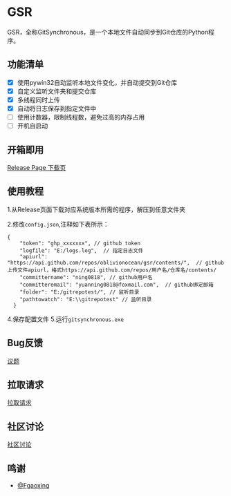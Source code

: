 # GSR
GSR，全称GitSynchronous，是一个本地文件自动同步到Git仓库的Python程序。

## 功能清单
- [x] 使用pywin32自动监听本地文件变化，并自动提交到Git仓库
- [x] 自定义监听文件夹和提交仓库
- [x] 多线程同时上传
- [x] 自动将日志保存到指定文件中
- [ ] 使用计数器，限制线程数，避免过高的内存占用
- [ ] 开机自启动

## 开箱即用
[Release Page 下载页](https://github.com/ning0818/GSR/releases)

## 使用教程
1.从Release页面下载对应系统版本所需的程序，解压到任意文件夹

2.修改`config.json`,注释如下表所示：
```
{  
    "token": "ghp_xxxxxxx", // github token
    "logfile": "E:/logs.log",  // 指定日志文件
    "apiurl": "https://api.github.com/repos/oblivionocean/gsr/contents/",  // github上传文件apiurl，格式https://api.github.com/repos/用户名/仓库名/contents/
    "committername": "ning0818", // github用户名
    "committeremail": "yuanning0818@foxmail.com",  // github绑定邮箱
    "folder": "E:/gitrepotest/", // 监听目录
    "pathtowatch": "E:\\gitrepotest" // 监听目录
  }
```
4.保存配置文件
5.运行`gitsynchronous.exe`

## Bug反馈
[议题](https://github.com/ning0818/GSR/issues)

## 拉取请求
[拉取请求](https://github.com/ning0818/GSR/pulls)

## 社区讨论
[社区讨论](https://github.com/ning0818/GSR/discussions)

## 鸣谢
- [@Fgaoxing](https://github.com/fgaoxing)
